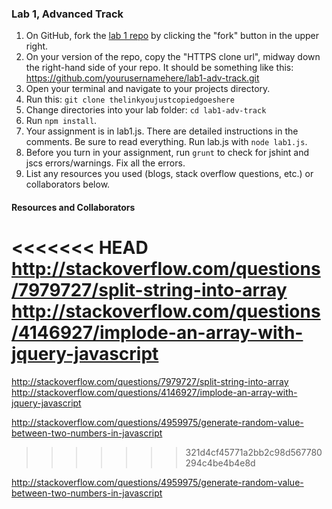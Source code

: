 ### Lab 1, Advanced Track

1. On GitHub, fork the <a href="https://github.com/codefellows/F2-JavaScript-lab1-adv-track">lab 1 repo</a> by clicking the "fork" button in the upper right.
2. On your version of the repo, copy the "HTTPS clone url", midway down the right-hand side of your repo. It should be something like this: https://github.com/yourusernamehere/lab1-adv-track.git
3. Open your terminal and navigate to your projects directory.
4. Run this: `git clone thelinkyoujustcopiedgoeshere`
5. Change directories into your lab folder: `cd lab1-adv-track`
6. Run `npm install`.
7. Your assignment is in lab1.js. There are detailed instructions in the
comments. Be sure to read everything. Run lab.js with `node lab1.js`.
8. Before you turn in your assignment, run `grunt` to check for jshint and jscs errors/warnings. Fix all the errors.
9. List any resources you used (blogs, stack overflow questions, etc.) or collaborators below.


#### Resources and Collaborators
<<<<<<< HEAD
http://stackoverflow.com/questions/7979727/split-string-into-array http://stackoverflow.com/questions/4146927/implode-an-array-with-jquery-javascript
=======
http://stackoverflow.com/questions/7979727/split-string-into-array
http://stackoverflow.com/questions/4146927/implode-an-array-with-jquery-javascript

http://stackoverflow.com/questions/4959975/generate-random-value-between-two-numbers-in-javascript
>>>>>>> 321d4cf45771a2bb2c98d567780294c4be4b4e8d

http://stackoverflow.com/questions/4959975/generate-random-value-between-two-numbers-in-javascript
